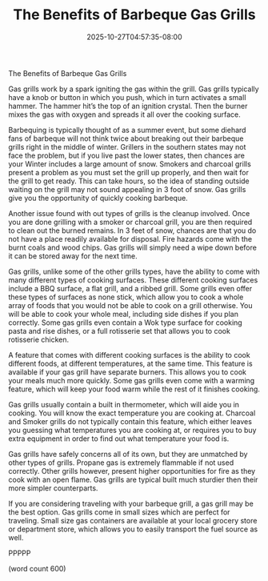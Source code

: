 ﻿---
title: "The Benefits of Barbeque Gas Grills"
date: 2025-10-27T04:57:35-08:00
description: "BBQs txt Tips for Web Success"
featured_image: "/images/BBQs txt.jpg"
tags: ["BBQs txt"]
---

The Benefits of Barbeque Gas Grills 

Gas grills work by a spark igniting the gas within the grill. Gas grills typically have a knob or button in which you push, which in turn activates a small hammer. The hammer hit’s the top of an ignition crystal. Then the burner mixes the gas with oxygen and spreads it all over the cooking surface. 

Barbequing is typically thought of as a summer event, but some diehard fans of barbeque will not think twice about breaking out their barbeque grills right in the middle of winter. Grillers in the southern states may not face the problem, but if you live past the lower states, then chances are your Winter includes a large amount of snow. Smokers and charcoal grills present a problem as you must set the grill up properly, and then wait for the grill to get ready. This can take hours, so the idea of standing outside waiting on the grill may not sound appealing in 3 foot of snow. Gas grills give you the opportunity of quickly cooking barbeque.

Another issue found with out types of grills is the cleanup involved. Once you are done grilling with a smoker or charcoal grill, you are then required to clean out the burned remains. In 3 feet of snow, chances are that you do not have a place readily available for disposal.  Fire hazards come with the burnt coals and wood chips. Gas grills will simply need a wipe down before it can be stored away for the next time.

Gas grills, unlike some of the other grills types, have the ability to come with many different types of cooking surfaces. These different cooking surfaces include a BBQ surface, a flat grill, and a ribbed grill. Some grills even offer these types of surfaces as none stick, which allow you to cook a whole array of foods that you would not be able to cook on a grill otherwise. You will be able to cook your whole meal, including side dishes if you plan correctly. Some gas grills even contain a Wok type surface for cooking pasta and rise dishes, or a full rotisserie set that allows you to cook rotisserie chicken.

A feature that comes with different cooking surfaces is the ability to cook different foods, at different temperatures, at the same time. This feature is available if your gas grill have separate burners. This allows you to cook your meals much more quickly. Some gas grills even come with a warming feature, which will keep your food warm while the rest of it finishes cooking.

Gas grills usually contain a built in thermometer, which will aide you in cooking. You will know the exact temperature you are cooking at. Charcoal and Smoker grills do not typically contain this feature, which either leaves you guessing what temperatures you are cooking at, or requires you to buy extra equipment in order to find out what temperature your food is.

Gas grills have safely concerns all of its own, but they are unmatched by other types of grills. Propane gas is extremely flammable if not used correctly. Other grills however, present higher opportunities for fire as they cook with an open flame. Gas grills are typical built much sturdier then their more simpler counterparts.

If you are considering traveling with your barbeque grill, a gas grill may be the best option. Gas grills come in small sizes which are perfect for traveling. Small size gas containers are available at your local grocery store or department store, which allows you to easily transport the fuel source as well.

PPPPP

(word count 600)


